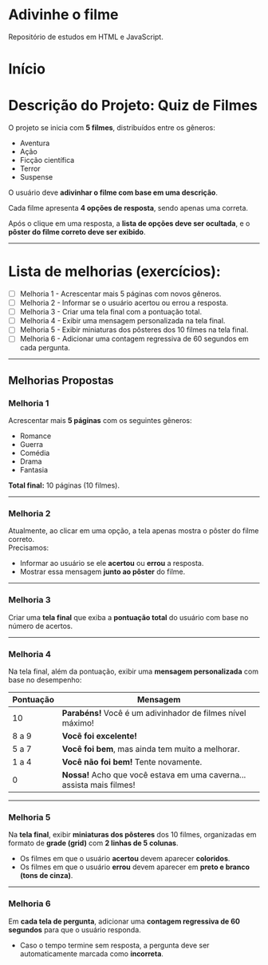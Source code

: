 # Adivinhe o filme

Repositório de estudos em HTML e JavaScript.

# Início

# Descrição do Projeto: Quiz de Filmes

O projeto se inicia com **5 filmes**, distribuídos entre os gêneros:

- Aventura
- Ação
- Ficção científica
- Terror
- Suspense

O usuário deve **adivinhar o filme com base em uma descrição**.

Cada filme apresenta **4 opções de resposta**, sendo apenas uma correta.

Após o clique em uma resposta, a **lista de opções deve ser ocultada**, e o **pôster do filme correto deve ser exibido**.

---

# Lista de melhorias (exercícios):

- [ ] Melhoria 1 - Acrescentar mais 5 páginas com novos gêneros.
- [ ] Melhoria 2 - Informar se o usuário acertou ou errou a resposta.
- [ ] Melhoria 3 - Criar uma tela final com a pontuação total.
- [ ] Melhoria 4 - Exibir uma mensagem personalizada na tela final.
- [ ] Melhoria 5 - Exibir miniaturas dos pôsteres dos 10 filmes na tela final.
- [ ] Melhoria 6 - Adicionar uma contagem regressiva de 60 segundos em cada pergunta.

---

## Melhorias Propostas

### Melhoria 1

Acrescentar mais **5 páginas** com os seguintes gêneros:

- Romance
- Guerra
- Comédia
- Drama
- Fantasia

**Total final:** 10 páginas (10 filmes).

---

### Melhoria 2

Atualmente, ao clicar em uma opção, a tela apenas mostra o pôster do filme correto.  
Precisamos:

- Informar ao usuário se ele **acertou** ou **errou** a resposta.
- Mostrar essa mensagem **junto ao pôster** do filme.

---

### Melhoria 3

Criar uma **tela final** que exiba a **pontuação total** do usuário com base no número de acertos.

---

### Melhoria 4

Na tela final, além da pontuação, exibir uma **mensagem personalizada** com base no desempenho:

| Pontuação | Mensagem                                                               |
| --------- | ---------------------------------------------------------------------- |
| 10        | **Parabéns!** Você é um adivinhador de filmes nível máximo!            |
| 8 a 9     | **Você foi excelente!**                                                |
| 5 a 7     | **Você foi bem**, mas ainda tem muito a melhorar.                      |
| 1 a 4     | **Você não foi bem!** Tente novamente.                                 |
| 0         | **Nossa!** Acho que você estava em uma caverna... assista mais filmes! |

---

### Melhoria 5

Na **tela final**, exibir **miniaturas dos pôsteres** dos 10 filmes, organizadas em formato de **grade (grid)** com **2 linhas de 5 colunas**.

- Os filmes em que o usuário **acertou** devem aparecer **coloridos**.
- Os filmes em que o usuário **errou** devem aparecer em **preto e branco (tons de cinza)**.

---

### Melhoria 6

Em **cada tela de pergunta**, adicionar uma **contagem regressiva de 60 segundos** para que o usuário responda.

- Caso o tempo termine sem resposta, a pergunta deve ser automaticamente marcada como **incorreta**.
